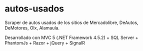 # autos-usados
Scraper de autos usados de los sitios de Mercadolibre, DeAutos, DeMotores, Olx, Alamaula.

Desarrollado con MVC 5 (.NET Framework 4.5.2) + SQL Server + PhantomJs + Razor + jQuery + SignalR
